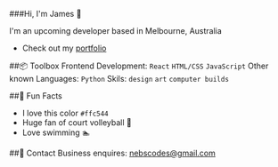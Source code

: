 ###Hi, I'm James 👋

I'm an upcoming developer based in Melbourne, Australia

- Check out my [portfolio](https://github.com/nebsycodes/My-Portfolio)

##📦 Toolbox
Frontend Development: `React` `HTML/CSS` `JavaScript`
Other known Languages: `Python`
Skils: `design` `art` `computer builds`

##🍋 Fun Facts
- I love this color `#ffc544`
- Huge fan of court volleyball 🏐
- Love swimming 🏊

##📮 Contact
Business enquires: nebscodes@gmail.com
